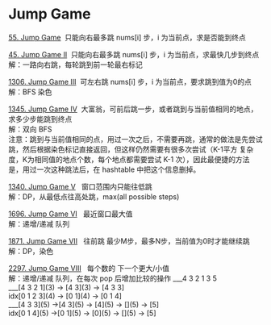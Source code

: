 # Jump Game
[55. Jump Game](https://leetcode.com/problems/jump-game/description/)&nbsp;&nbsp;只能向右最多跳 nums[i] 步，i 为当前点，求是否能到终点<br/>

[45. Jump Game II](https://leetcode.com/problems/jump-game-ii/description/)&nbsp;&nbsp;只能向右最多跳 nums[i] 步，i 为当前点，求最快几步到终点<br/>
解：一路向右跳，每轮跳到前一轮最右标记 <br/>

[1306. Jump Game III](https://leetcode.com/problems/jump-game-iii/description/)&nbsp;&nbsp;可左右跳 nums[i] 步，i 为当前点，要求跳到值为0的点<br/>
解：BFS 染色 <br/>

[1345. Jump Game IV](https://leetcode.com/problems/jump-game-iv/description/)&nbsp;&nbsp;大富翁，可前后跳一步，或者跳到与当前值相同的地点，求多少步能跳到终点 <br/>
解：双向 BFS <br/>
注意：跳到与当前值相同的点，用过一次之后，不需要再跳，通常的做法是先尝试跳，然后根据染色标记直接返回，但这样仍然需要有很多次尝试（K-1平方 复杂度，K为相同值的地点个数，每个地点都需要尝试 K-1 次），因此最便捷的方法是，用过一次这种跳法后，在 hashtable 中把这个信息删掉。

[1340. Jump Game V](https://leetcode.com/problems/jump-game-v/) &nbsp;&nbsp;窗口范围内只能往低跳 <br/>
解：DP，从最低点往高处跳，max(all possible steps)

[1696. Jump Game VI](https://leetcode.com/problems/jump-game-vi/description/) &nbsp;&nbsp;最近窗口最大值<br/>
解：递增/递减 队列

[1871. Jump Game VII](https://leetcode.com/problems/jump-game-vii/) &nbsp;&nbsp;往前跳 最少M步，最多N步，当前值为0时才能继续跳<br/>
解：DP，染色

[2297. Jump Game VIII](https://leetcode.com/problems/jump-game-viii/description/) &nbsp;&nbsp;每个数的 下一个更大/小值<br/>
解：递增/递减 队列，在每次 pop 后增加比较的操作
     ___4 3 2 1 3 5 <br/>
     ___[4 3 2 1]\(3) -> [4 3]\(3) -> [4 3 3]<br/>
     idx[0 1 2 3]\(4) -> [0 1]\(4) -> [0 1 4]<br/>
     ___[4 3 3]\(5) ->[4 3]\(5) -> [4]\(5) -> []\(5) -> [5]<br/>
     idx[0 1 4]\(5) ->[0 1]\(5) -> [0]\(5) -> []\(5) -> [5]<br/>


